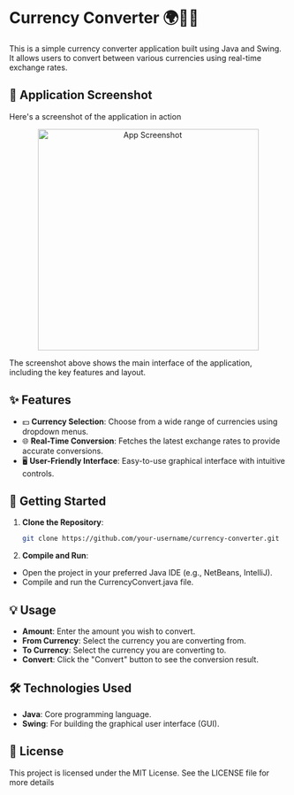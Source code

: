 # Currency Converter 🌍💱✅

This is a simple currency converter application built using Java and Swing. It allows users to convert between various currencies using real-time exchange rates.

## 📸 Application Screenshot

Here's a screenshot of the application in action

<div align="center">
  <img src="https://github.com/user-attachments/assets/0822baac-740e-44ec-8761-1f997d911793" alt="App Screenshot" width="400" />
</div>

The screenshot above shows the main interface of the application, including the key features and layout.

## ✨ Features

- 💵 **Currency Selection**: Choose from a wide range of currencies using dropdown menus.
- 🌐 **Real-Time Conversion**: Fetches the latest exchange rates to provide accurate conversions.
- 🖥️ **User-Friendly Interface**: Easy-to-use graphical interface with intuitive controls.

## 🚀 Getting Started

1. **Clone the Repository**:
   ```bash
   git clone https://github.com/your-username/currency-converter.git

2. **Compile and Run**:
- Open the project in your preferred Java IDE (e.g., NetBeans, IntelliJ).
- Compile and run the CurrencyConvert.java file.

## 💡 Usage

- **Amount**: Enter the amount you wish to convert.
- **From Currency**: Select the currency you are converting from.
- **To Currency**: Select the currency you are converting to.
- **Convert**: Click the "Convert" button to see the conversion result.

## 🛠️ Technologies Used

- **Java**: Core programming language.
- **Swing**: For building the graphical user interface (GUI).

## 📜 License

This project is licensed under the MIT License. See the LICENSE file for more details
